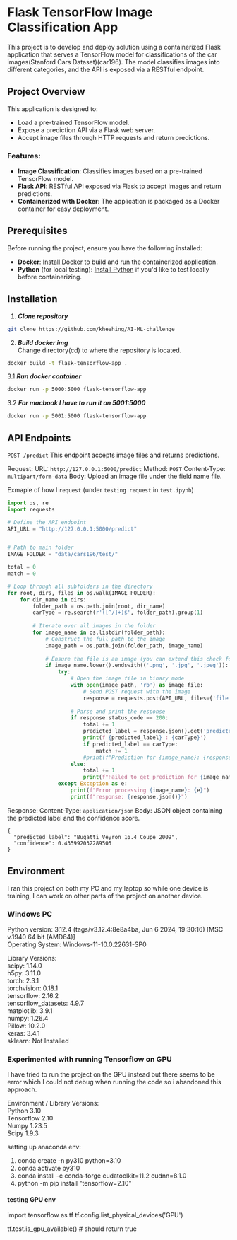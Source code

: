 # Flask TensorFlow Image Classification App
This project is to develop and deploy solution using a containerized Flask application that serves a TensorFlow model for classifications of the car images(Stanford Cars Dataset)(car196). The model classifies images into different categories, and the API is exposed via a RESTful endpoint.

## Project Overview

This application is designed to:
- Load a pre-trained TensorFlow model.
- Expose a prediction API via a Flask web server.
- Accept image files through HTTP requests and return predictions.

### Features:
- **Image Classification**: Classifies images based on a pre-trained TensorFlow model.
- **Flask API**: RESTful API exposed via Flask to accept images and return predictions.
- **Containerized with Docker**: The application is packaged as a Docker container for easy deployment.

## Prerequisites

Before running the project, ensure you have the following installed:

- **Docker**: [Install Docker](https://www.docker.com/get-started) to build and run the containerized application.
- **Python** (for local testing): [Install Python](https://www.python.org/downloads/) if you'd like to test locally before containerizing.

## Installation

1.  ***Clone repository***
``` bash
git clone https://github.com/kheehing/AI-ML-challenge
```
2.  ***Build docker img***  
   Change directory(cd) to where the repository is located.
``` bash
docker build -t flask-tensorflow-app .
```
3.1  ***Run docker container***
``` bash
docker run -p 5000:5000 flask-tensorflow-app
```
3.2  ***For macbook I have to run it on 5001:5000***
``` bash
docker run -p 5001:5000 flask-tensorflow-app
```


## API Endpoints
`POST /predict`
This endpoint accepts image files and returns predictions.

Request:
URL: `http://127.0.0.1:5000/predict`
Method: `POST`
Content-Type: `multipart/form-data`
Body: Upload an image file under the field name file.

Exmaple of how I `request` (under `testing request` in `test.ipynb`)

``` python
import os, re
import requests

# Define the API endpoint
API_URL = "http://127.0.0.1:5000/predict"


# Path to main folder
IMAGE_FOLDER = "data/cars196/test/"

total = 0
match = 0

# Loop through all subfolders in the directory
for root, dirs, files in os.walk(IMAGE_FOLDER):
    for dir_name in dirs:
        folder_path = os.path.join(root, dir_name)
        carType = re.search(r'([^/]+)$', folder_path).group(1)
        
        # Iterate over all images in the folder
        for image_name in os.listdir(folder_path):
            # Construct the full path to the image
            image_path = os.path.join(folder_path, image_name)
        
            # Ensure the file is an image (you can extend this check for other formats if needed)
            if image_name.lower().endswith(('.png', '.jpg', '.jpeg')):
                try:
                    # Open the image file in binary mode
                    with open(image_path, 'rb') as image_file:
                        # Send POST request with the image
                        response = requests.post(API_URL, files={'file': image_file})
                        
                    # Parse and print the response
                    if response.status_code == 200:
                        total += 1
                        predicted_label = response.json().get('predicted_label')
                        print(f'{predicted_label} : {carType}')
                        if predicted_label == carType:
                            match += 1
                        #print(f"Prediction for {image_name}: {response.json()}")
                    else:
                        total += 1
                        print(f"Failed to get prediction for {image_name}. Status code: {response.status_code}")
                except Exception as e:
                    print(f"Error processing {image_name}: {e}")
                    print(f"response: {response.json()}")
```

Response:
Content-Type: `application/json`
Body: JSON object containing the predicted label and the confidence score.
```
{
  "predicted_label": "Bugatti Veyron 16.4 Coupe 2009",
  "confidence": 0.435992032289505
}
```

## Environment
I ran this project on both my PC and my laptop so while one device is training, I can work on other parts of the project on another device.

### Windows PC 
Python version: 3.12.4 (tags/v3.12.4:8e8a4ba, Jun  6 2024, 19:30:16) [MSC v.1940 64 bit (AMD64)]  
Operating System: Windows-11-10.0.22631-SP0  
 
Library Versions:  
scipy: 1.14.0  
h5py: 3.11.0  
torch: 2.3.1  
torchvision: 0.18.1  
tensorflow: 2.16.2  
tensorflow_datasets: 4.9.7  
matplotlib: 3.9.1  
numpy: 1.26.4  
Pillow: 10.2.0  
keras: 3.4.1  
sklearn: Not Installed  

### Experimented with running Tensorflow on GPU
I have tried to run the project on the GPU instead but there seems to be error which I could not debug when running the code so i abandoned this approach.

Environment / Library Versions:  
Python 3.10  
Tensorflow 2.10  
Numpy 1.23.5  
Scipy 1.9.3  

setting up anaconda env:
1. conda create -n py310 python=3.10
2. conda activate py310
3. conda install -c conda-forge cudatoolkit=11.2 cudnn=8.1.0
4. python -m pip install "tensorflow=2.10"

#### testing GPU env
import tensorflow as tf
tf.config.list_physical_devices('GPU')

tf.test.is_gpu_available() # should return true
